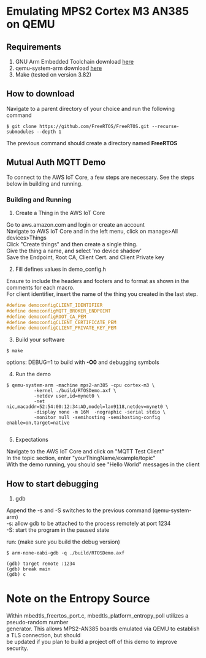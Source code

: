 # Emulating MPS2 Cortex M3 AN385 on QEMU

## Requirements
1. GNU Arm Embedded Toolchain download [here](https://developer.arm.com/tools-and-software/open-source-software/developer-tools/gnu-toolchain/gnu-rm/downloads)
2. qemu-system-arm download [here](https://www.qemu.org/download)
3. Make (tested on version 3.82)

## How to download
Navigate to a parent directory of your choice and run the following command
```
$ git clone https://github.com/FreeRTOS/FreeRTOS.git --recurse-submodules --depth 1
```
The previous command should create a directory named **FreeRTOS**

## Mutual Auth MQTT Demo
To connect to the AWS IoT Core, a few steps are necessary. See the steps <br>
below in building and running.

### Building and Running

1.  Create a Thing in the AWS IoT Core 
<P>
Go to aws.amazon.com and login or create an account <br>
Navigate to AWS IoT Core and in the left menu, click on manage>All devices>Things <br>
Click "Create things" and then create a single thing.<br>
Give the thing a name, and select 'no device shadow'<br>
Save the Endpoint, Root CA, Client Cert. and Client Private key<br>

2. Fill defines values in demo_config.h 

Ensure to include the headers and footers and to format as shown in the comments for each macro.<br>
For client identifier, insert the name of the thing you created in the last step.<br>
```c
#define democonfigCLIENT_IDENTIFIER
#define democonfigMQTT_BROKER_ENDPOINT
#define democonfigROOT_CA_PEM
#define democonfigCLIENT_CERTIFICATE_PEM
#define democonfigCLIENT_PRIVATE_KEY_PEM
```

3.  Build your software
```
$ make
```
options: DEBUG=1 to build with **-O0** and debugging symbols

4. Run the demo
```
$ qemu-system-arm -machine mps2-an385 -cpu cortex-m3 \
          -kernel ./build/RTOSDemo.axf \
          -netdev user,id=mynet0 \
          -net nic,macaddr=52:54:00:12:34:AD,model=lan9118,netdev=mynet0 \
          -display none -m 16M  -nographic -serial stdio \
          -monitor null -semihosting -semihosting-config enable=on,target=native
 
```

5. Expectations

Navigate to the AWS IoT Core and click on "MQTT Test Client" <br>
In the topic section, enter "yourThingName/example/topic" <br>
With the demo running, you should see "Hello World" messages in the client <br>

## How to start debugging
1. gdb
<P>
Append the -s and -S switches to the previous command (qemu-system-arm)<br>
-s: allow gdb to be attached to the process remotely at port 1234 <br>
-S: start the program in the paused state <br>

run: (make sure you build the debug version)
```
$ arm-none-eabi-gdb -q ./build/RTOSDemo.axf

(gdb) target remote :1234
(gdb) break main
(gdb) c
```

# Note on the Entropy Source 
<P>
Within mbedtls_freertos_port.c, mbedtls_platform_entropy_poll utilizes a pseudo-random number<br>
generator. This allows MPS2-AN385 boards emulated via QEMU to establish a TLS connection, but should<br>
be updated if you plan to build a project off of this demo to improve security.<br> 
